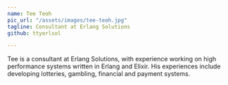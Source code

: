 ```yaml
---
name: Tee Teoh
pic_url: "/assets/images/tee-teoh.jpg"
tagline: Consultant at Erlang Solutions
github: ttyerlsol

---
```

Tee is a consultant at Erlang Solutions, with experience working on high performance systems written in Erlang and Elixir. His experiences include developing lotteries, gambling, financial and payment systems.